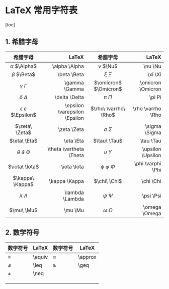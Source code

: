 # LaTeX 常用字符表



[toc]



## 1. 希腊字母

|              希腊字母               |                         LaTeX |       希腊字母        |             LaTeX |
| :---------------------------------: | ----------------------------: | :-------------------: | ----------------: |
|          $\alpha$ $\Alpha$          |                 \alpha \Alpha |      $\nu$ $\Nu$      |           \nu \Nu |
|           $\beta$ $\Beta$           |                   \beta \Beta |      $\xi$ $\Xi$      |           \xi \Xi |
|          $\gamma$ $\Gamma$          |                 \gamma \Gamma | $\omicron$ $\Omicron$ | \omicron \Omicron |
|          $\delta$ $\Delta$          |                 \delta \Delta |      $\pi$ $\Pi$      |            \pi Pi |
| $\epsilon$ $\varepsilon$ $\Epsilon$ | \epsilon \varepsilon \Epsilon | $\rho\ \varrho\ \Rho$ | \rho \varrho \Rho |
|           $\zeta\ \Zeta$            |                   \zeta \Zeta |   $\sigma\ \Sigma$    |     \sigma \Sigma |
|            $\eta\ \Eta$             |                     \eta \Eta |     $\tau\ \Tau$      |         \tau \Tau |
|     $\theta\ \vartheta\ \Theta$     |       \theta \vartheta \Theta | $\upsilon\ \Upsilon$  | \upsilon \Upsilon |
|           $\iota\ \Iota$            |                   \iota \Iota | $\phi\ \varphi\ \Phi$ | \phi \varphi \Phi |
|          $\kappa\ \Kappa$           |                 \kappa \Kappa |     $\chi\ \Chi$      |         \chi \Chi |
|         $\lambda\ \Lambda$          |               \lambda \Lambda |     $\psi\ \Psi$      |         \psi \Psi |
|             $\mu\ \Mu$              |                       \mu \Mu |   $\omega\ \Omega$    |     \omega \Omega |



## 2. 数学符号

| 数学符号 | LaTeX  | 数学符号  | LaTeX   |
| -------- | ------ | --------- | ------- |
| $\equiv$ | \equiv | $\approx$ | \approx |
| $\leq$   | \leq   | $\geq$    | \geq    |
| $\neq$   | \neq   |           |         |
|          |        |           |         |
|          |        |           |         |
|          |        |           |         |



